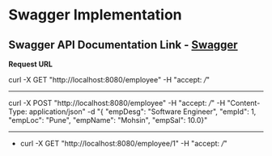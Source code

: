 # Swagger Implementation

## Swagger API Documentation Link - [Swagger](http://localhost:8080/swagger-ui.html "Swagger")

**Request URL**

 curl -X GET "http://localhost:8080/employee" -H "accept: */*"

***

 curl -X POST "http://localhost:8080/employee" -H "accept: */*" -H "Content-Type: application/json" -d "{ \"empDesg\": \"Software Engineer\", \"empId\": 1, \"empLoc\": \"Pune\", \"empName\": \"Mohsin\", \"empSal\": 10.0}"
 
 
 
***

* curl -X GET "http://localhost:8080/employee/1" -H "accept: */*"

